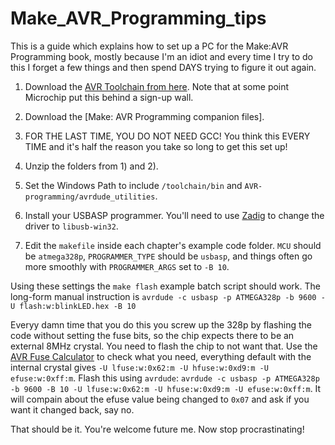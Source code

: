 # Make_AVR_Programming_tips
This is a guide which explains how to set up a PC for the Make:AVR Programming book, mostly because I'm an idiot and every time I try to do this I forget a few things and then spend DAYS trying to figure it out again.

1) Download the [AVR Toolchain from here](https://www.microchip.com/mplab/avr-support/avr-and-arm-toolchains-c-compilers).  Note that at some point Microchip put this behind a sign-up wall.

2) Download the [Make: AVR Programming companion files].

3) FOR THE LAST TIME, YOU DO NOT NEED GCC!  You think this EVERY TIME and it's half the reason you take so long to get this set up!

4) Unzip the folders from 1) and 2).

5) Set the Windows Path to include `/toolchain/bin` and `AVR-programming/avrdude_utilities`.

6) Install your USBASP programmer.  You'll need to use [Zadig](https://zadig.akeo.ie/) to change the driver to `libusb-win32`.

7) Edit the `makefile` inside each chapter's example code folder.  `MCU` should be `atmega328p`, `PROGRAMMER_TYPE` should be `usbasp`, and things often go more smoothly with `PROGRAMMER_ARGS` set to `-B 10`.

Using these settings the `make flash` example batch script should work.  The long-form manual instruction is `avrdude -c usbasp -p ATMEGA328p -b 9600 -U flash:w:blinkLED.hex -B 10`

Everyy damn time that you do this you screw up the 328p by flashing the code without setting the fuse bits, so the chip expects there to be an external 8MHz crystal.  You need to flash the chip to not want that.  Use the [AVR Fuse Calculator](https://www.engbedded.com/fusecalc/) to check what you need, everything default with the internal crystal gives `-U lfuse:w:0x62:m -U hfuse:w:0xd9:m -U efuse:w:0xff:m`.  Flash this using `avrdude`: `avrdude -c usbasp -p ATMEGA328p -b 9600 -B 10 -U lfuse:w:0x62:m -U hfuse:w:0xd9:m -U efuse:w:0xff:m`.  It will compain about the efuse value being changed to `0x07` and ask if you want it changed back, say no.

That should be it.  You're welcome future me.  Now stop procrastinating!
